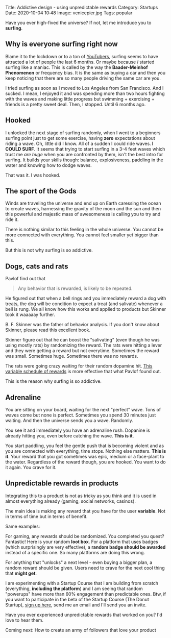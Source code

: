 Title: Addictive design - using unpredictable rewards
Category: Startups 
Date: 2020-10-04 10:48
Image: venicepier.jpg
Tags: popular

Have you ever high-fived the universe? If not, let me introduce you to **surfing**.


## Why is everyone surfing right now

Blame it to the lockdown or to a ton of [YouTubers](https://www.youtube.com/watch?v=_K3SMg088j8), surfing seems to have attracted a lot of people the last 6 months. Or maybe because *I* started surfing like a maniac. This is called by the way the **Baader-Meinhof Phenomenon** or frequency bias. It is the same as buying a car and then you keep noticing that there are so many people driving the same car are you. 

I tried surfing as soon as I moved to Los Angeles from San Francisco. And I sucked. I mean, I enjoyed it and was spending more than two hours fighting with the waves and making little progress but swimming + exercising + friends is a pretty sweet deal. Then, I stopped. Until 6 months ago. 

## Hooked

I unlocked the next stage of surfing randomly, when I went to a beginners surfing point just to get some exercise, having **zero** expectations about riding a wave. Oh, little did I know. All of a sudden I could ride waves. **I COULD SURF**. It seems that trying to start surfing in a 3-4 feet waves which trust me *are huge* when you are confronted by them, isn't the best intro for surfing. It builds your skills though: balance, explosiveness, paddling in the water and knowing how to dodge waves. 

That was it. I was hooked. 

## The sport of the Gods

Winds are traveling the universe and end up on Earth caressing the ocean to create waves, harnessing the gravity of the moon and the sun and then this powerful and majestic mass of awesomeness is calling you to try and ride it. 

There is nothing similar to this feeling in the whole universe. You cannot be more connected with everything. You cannot feel smaller yet bigger than this. 

But this is not why surfing is so addictive.

## Dogs, cats and rats

Pavlof find out that 

>Any behavior that is rewarded, is likely to be repeated. 

He figured out that when a bell rings and you immediately reward a dog with treats, the dog will be condition to expect a treat (and salivate) whenever a bell is rung. We all know how this works and applied to products but Skinner took it waaaaay further.

B. F. Skinner was the father of behavior analysis. If you don't know about Skinner, please read this excellent book. 

Skinner figure out that he can boost the "salivating" (even though he was using mostly rats) by randomizing the reward. 
The rats were hitting a lever and they were getting a reward but not everytime. Sometimes the reward was small. Sometimes huge. Sometimes there was no rewards.

The rats were going crazy waiting for their random dopamine hit. [This variable schedule of rewards](https://en.wikipedia.org/wiki/Reinforcement#Schedules_of_reinforcement) is more effective that what Pavlof found out.

This is the reason why surfing is so addictive.

## Adrenaline

You are sitting on your board, waiting for the next "perfect" wave. Tons of waves come but none is perfect. Sometimes you spend 30 minutes just waiting. And then the universe sends you a wave. Randomly. 

You see it and immediately you have an adrenaline rush. Dopanine is already hitting you, even before catching the wave. **This is it**. 

You start paddling, you feel the gentle push that is becoming violent and as you are connected with everything, time stops. Nothing else matters. **This is it**. Your reward that you got sometimes was epic, medium or a face-plant to the water. Regardless of the reward though, you are hooked. You want to do it again. You crave for it.

## Unpredictable rewards in products

Integrating this to a product is not as tricky as you think and it is used in almost everything already (gaming, social networks, casinos).

The main idea is making any reward that you have for the user **variable**. Not in terms of time but in terms of benefit. 

Same examples:

For gaming, any rewards should be randomized. You completed you quest? Fantastic! Here is your random **loot box**.
For a platform that uses badges (which surprisingly are very effective), a **random badge should be awarded** instead of a specific one. So many platforms are doing this wrong.

For anything that "unlocks" a next level - even buying a bigger plan, a random reward should be given. Users need to crave for the next cool thing that **might get**. 

I am experimenting with a Startup Course that I am building from scratch (everything, **including the platform**) and I am seeing that random "powerups" have more than 60% engagement than predictable ones. Btw, if you want to participate in the beta of the Startup Course (The Donut Startup), [sign up here](pages/weekly-tips), send me an email and I'll send you an invite.

Have you ever experienced unpredictable rewards that worked on you? I'd love to hear them.

Coming next: How to create an army of followers that love your product
